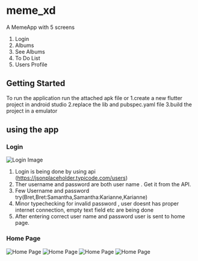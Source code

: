 # meme_xd

A MemeApp with 5 screens 
1. Login 
2. Albums
3. See Albums
4. To Do List 
5. Users Profile

## Getting Started
To run the application run the attached apk file or 
1.create a new flutter project in android studio 
2.replace the lib and pubspec.yaml file
3.build the project in a emulator 

## using the app 
### Login
![Login Image](https://github.com/naveen715/meme_xd/blob/master/Screenshot%202022-01-14%20233009.png)
1. Login is being done by using api (https://jsonplaceholder.typicode.com/users)
2. Ther username and password are both user name . Get it from the API.
3. Few Username and password try(Bret,Bret:Samantha,Samantha:Karianne,Karianne)
4. Minor typechecking for invalid password , user doesnt has proper internet connection, empty text field etc are being done
5. After entering correct user name and password user is sent to home page.
### Home Page
![Home Page](https://github.com/naveen715/meme_xd/blob/master/Screenshot%202022-01-16%20003153.png)
![Home Page](https://github.com/naveen715/meme_xd/blob/master/Screenshot%202022-01-16%20003136.png)
![Home Page](https://github.com/naveen715/meme_xd/blob/master/Screenshot%202022-01-16%20003118.png)
![Home Page](https://github.com/naveen715/meme_xd/blob/master/Screenshot%202022-01-16%20003053.png)



